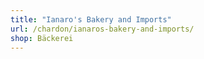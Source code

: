 ```yaml
---
title: "Ianaro's Bakery and Imports"
url: /chardon/ianaros-bakery-and-imports/
shop: Bäckerei
---
```

